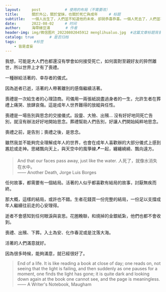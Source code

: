 ```yaml
---
layout:     post           # 使用的布局（不需要改）
title:      關於外公，關於堂妹，也關於死亡與成年     # 标题 
subtitle:   一個人出生了，人們並不知道他的未來，卻說恭喜恭喜。一個人死去了，人們並不知道死後世界，卻說可惜可惜。 ——三毛 #副标题
date:       2022-08-02     # 时间
author:     海帶綠豆湯       # 作者
header-img: img/微信图片_20220802045912 menglihualuo.jpg  #这篇文章标题背景图片
catalog: true       # 是否归档
tags:        #标签
    - 皆是虛妄
---
```


我想，可能是大人們也都還沒有學會如何接受死亡，如何面對至親好友的猝然離世，所以世界上才有了喪禮。

一種辦給活著的、幸存者的儀式。  
  
  
  
因為逝者已逝，活著的人帶著離別的感傷繼續活著。

喪禮是一次給生者的心理諮商。司儀用一兩張紙說盡過身者的一生，允許生者在葬禮上痛哭、放肆哀傷。這是成年人世界難得的放縱與任性。

喪禮是一場告別與思念的交接儀式。設靈、大殮、出殯… 沒有好好地同死亡告別，就沒有辦法好好地開始思念。葬禮幫助人們告別，好讓人們開始純粹地思念。

喪禮之前，是告別；喪禮之後，是思念。  
  
  
  
雖然我並不能夠完全理解成年人的世界，也會在成年人喜歡辦的大部分儀式上感到尷尬或走神。思緒飄向天上，與天空中的風箏線🪁一起，纏纏繞繞、飄向遠方。
  
>And that our faces pass away, just like the water. 人死了，就像水消失在水中。  
> —— Another Death, Jorge Luis Borges  
  
  
  
任何故事，都需要有一個結局。活著的人似乎都喜歡有結局的故事，討厭無疾而終。

那大概，這樣的結局，或許也不錯。生者花錢買一份完整的結局，一份足以支撐成年人繼續往前走的心安理得。  
  
  
  
逝者不會感知到任何眼淚與哀思。花圈輓聯，和燒掉的金銀紙紮，他們也都不會收到。

喪禮、出殯、下葬。入土為安、化作春泥或是沈落大海。  
  
  
  
活著的人們滿意就好。

因為很多時候，能夠滿意，就已經很好了。  
  
  
  
>End of a life. It is like reading a book at close of day; one reads on, not seeing that the light is failing, and then suddenly as one pauses for a moment, one finds the light has gone; it is quite dark and looking down again at the book one cannot see, and the page is meaningless.
> —— A Writer's Notebook, Maugham
